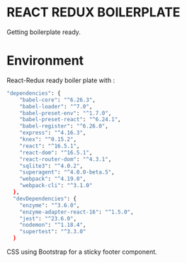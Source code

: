 # REACT REDUX BOILERPLATE

Getting boilerplate ready.

# Environment
React-Redux ready boiler plate with : 
```sh
"dependencies": {
    "babel-core": "^6.26.3",
    "babel-loader": "^7.0",
    "babel-preset-env": "^1.7.0",
    "babel-preset-react": "^6.24.1",
    "babel-register": "^6.26.0",
    "express": "^4.16.3",
    "knex": "^0.15.2",
    "react": "^16.5.1",
    "react-dom": "^16.5.1",
    "react-router-dom": "^4.3.1",
    "sqlite3": "^4.0.2",
    "superagent": "^4.0.0-beta.5",
    "webpack": "^4.19.0",
    "webpack-cli": "^3.1.0"
  },
  "devDependencies": {
    "enzyme": "^3.6.0",
    "enzyme-adapter-react-16": "^1.5.0",
    "jest": "^23.6.0",
    "nodemon": "^1.18.4",
    "supertest": "^3.3.0"
  }
```
CSS using Bootstrap for a sticky footer component.
